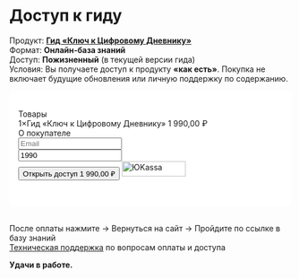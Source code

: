# Доступ к гиду

Продукт: **[Гид «Ключ к Цифровому Дневнику»](/projects/diary-guide/unlock/overview)** <br>
Формат: **Онлайн-база знаний** <br>
Доступ: **Пожизненный** (в текущей версии гида) <br>
Условия: Вы получаете доступ к продукту **«как есть»**. Покупка не включает будущие обновления или личную поддержку по содержанию. <br>

<div class="payment-form-container" style="background-color: #ffffff; padding: 2rem 1rem; border-radius: 8px;">
<link rel="stylesheet" href="https://yookassa.ru/integration/simplepay/css/yookassa_construct_form.css?v=1.25.0">
<form class="yoomoney-payment-form" action="https://yookassa.ru/integration/simplepay/payment" method="post" accept-charset="utf-8">
    <div class="ym-products">
        <div class="ym-block-title ym-products-title">Товары</div>
        <div class="ym-product">
            <div class="ym-product-line">
                <span class="ym-product-description"><span class="ym-product-count">1×</span>Гид «Ключ к Цифровому Дневнику»</span>
                <span class="ym-product-price" data-price="1990" data-id="750" data-count="1">1&nbsp;990,00&nbsp;₽</span>
            </div>
            <input disabled="" type="hidden" name="text" value="Гид «Ключ к Цифровому Дневнику»">
            <input disabled="" type="hidden" name="price" value="1990">
            <input disabled="" type="hidden" name="quantity" value="1">
            <input disabled="" type="hidden" name="paymentSubjectType" value="commodity">
            <input disabled="" type="hidden" name="paymentMethodType" value="full_prepayment">
            <input disabled="" type="hidden" name="tax" value="1">
        </div>
    </div>
    <input value="" type="hidden" name="ym_merchant_receipt">
    <div class="ym-customer-info">
        <div class="ym-block-title">О покупателе</div>
        <input name="cps_email" class="ym-input" placeholder="Email" type="text" value="">
    </div>
    <div class="ym-hidden-inputs">
        <input name="shopSuccessURL" type="hidden" value="https://orxaos.sbs/keys/diary-guide/start-here">
        <input name="shopFailURL" type="hidden" value="https://orxaos.sbs/unlock/diary-guide/pay/payment-failed">
    </div>
    <input name="customerNumber" type="hidden" value="Формат:&nbsp;Онлайн-база знаний
Доступ: Пожизненный&nbsp;(в текущей версии гида)
Условия:&nbsp;Вы получаете доступ к продукту «как есть»">
    <div class="ym-payment-btn-block ym-before-line ym-align-space-between">
        <div class="ym-input-icon-rub ym-display-none">
            <input name="sum" placeholder="0.00" class="ym-input ym-sum-input ym-required-input" type="number" step="any" value="1990">
        </div>
        <button data-text="Открыть доступ" class="ym-btn-pay ym-result-price">
            <span class="ym-text-crop">Открыть доступ</span>
            <span class="ym-price-output">1&nbsp;990,00&nbsp;₽</span>
        </button>
        <img src="https://yookassa.ru/integration/simplepay/img/iokassa-gray.svg?v=1.25.0" class="ym-logo" width="114" height="27" alt="ЮKassa">
    </div>
    <input name="shopId" type="hidden" value="1026515">
</form>
</div>

<script src="https://yookassa.ru/integration/simplepay/js/yookassa_construct_form.js?v=1.25.0"></script>

<br>

После оплаты нажмите → Вернуться на сайт → Пройдите по ссылке в базу знаний <br>
[Техническая поддержка](/projects/diary-guide/unlock/pay/support) по вопросам оплаты и доступа

**Удачи в работе.**

<br>

